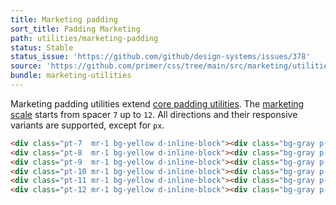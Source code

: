 ```yaml
---
title: Marketing padding
sort_title: Padding Marketing
path: utilities/marketing-padding
status: Stable
status_issue: 'https://github.com/github/design-systems/issues/378'
source: 'https://github.com/primer/css/tree/main/src/marketing/utilities/padding.scss'
bundle: marketing-utilities
---
```


Marketing padding utilities extend [core padding utilities](/utilities/padding). The [marketing scale](/support/marketing-variables#extended-spacing-scale) starts from spacer `7` up to `12`. All directions and their responsive variants are supported, except for `px`.

```html live
<div class="pt-7  mr-1 bg-yellow d-inline-block"><div class="bg-gray p-1">.pt-7</div></div>
<div class="pt-8  mr-1 bg-yellow d-inline-block"><div class="bg-gray p-1">.pt-8</div></div>
<div class="pt-9  mr-1 bg-yellow d-inline-block"><div class="bg-gray p-1">.pt-9</div></div>
<div class="pt-10 mr-1 bg-yellow d-inline-block"><div class="bg-gray p-1">.pt-10</div></div>
<div class="pt-11 mr-1 bg-yellow d-inline-block"><div class="bg-gray p-1">.pt-11</div></div>
<div class="pt-12 mr-1 bg-yellow d-inline-block"><div class="bg-gray p-1">.pt-12</div></div>
```
